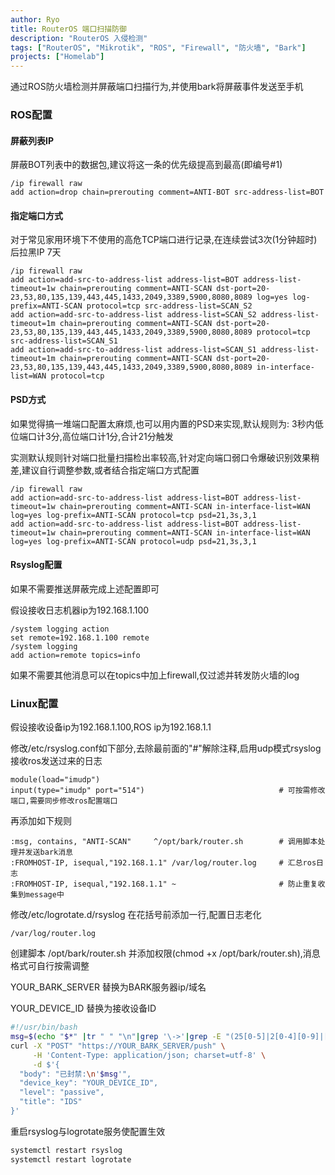 ```yaml
---
author: Ryo
title: RouterOS 端口扫描防御
description: "RouterOS 入侵检测"
tags: ["RouterOS", "Mikrotik", "ROS", "Firewall", "防火墙", "Bark"]
projects: ["Homelab"]
---
```


通过ROS防火墙检测并屏蔽端口扫描行为,并使用bark将屏蔽事件发送至手机

### ROS配置
#### 屏蔽列表IP

屏蔽BOT列表中的数据包,建议将这一条的优先级提高到最高(即编号#1)

```routeros
/ip firewall raw
add action=drop chain=prerouting comment=ANTI-BOT src-address-list=BOT
```
#### 指定端口方式

对于常见家用环境下不使用的高危TCP端口进行记录,在连续尝试3次(1分钟超时)后拉黑IP 7天

```routeros
/ip firewall raw
add action=add-src-to-address-list address-list=BOT address-list-timeout=1w chain=prerouting comment=ANTI-SCAN dst-port=20-23,53,80,135,139,443,445,1433,2049,3389,5900,8080,8089 log=yes log-prefix=ANTI-SCAN protocol=tcp src-address-list=SCAN_S2
add action=add-src-to-address-list address-list=SCAN_S2 address-list-timeout=1m chain=prerouting comment=ANTI-SCAN dst-port=20-23,53,80,135,139,443,445,1433,2049,3389,5900,8080,8089 protocol=tcp src-address-list=SCAN_S1
add action=add-src-to-address-list address-list=SCAN_S1 address-list-timeout=1m chain=prerouting comment=ANTI-SCAN dst-port=20-23,53,80,135,139,443,445,1433,2049,3389,5900,8080,8089 in-interface-list=WAN protocol=tcp
```
#### PSD方式

如果觉得搞一堆端口配置太麻烦,也可以用内置的PSD来实现,默认规则为: 3秒内低位端口计3分,高位端口计1分,合计21分触发

实测默认规则针对端口批量扫描检出率较高,针对定向端口弱口令爆破识别效果稍差,建议自行调整参数,或者结合指定端口方式配置

```routeros
/ip firewall raw
add action=add-src-to-address-list address-list=BOT address-list-timeout=1w chain=prerouting comment=ANTI-SCAN in-interface-list=WAN log=yes log-prefix=ANTI-SCAN protocol=tcp psd=21,3s,3,1
add action=add-src-to-address-list address-list=BOT address-list-timeout=1w chain=prerouting comment=ANTI-SCAN in-interface-list=WAN log=yes log-prefix=ANTI-SCAN protocol=udp psd=21,3s,3,1
```

#### Rsyslog配置

如果不需要推送屏蔽完成上述配置即可

假设接收日志机器ip为192.168.1.100

```routeros
/system logging action
set remote=192.168.1.100 remote
/system logging
add action=remote topics=info
```

如果不需要其他消息可以在topics中加上firewall,仅过滤并转发防火墙的log

### Linux配置

假设接收设备ip为192.168.1.100,ROS ip为192.168.1.1

修改/etc/rsyslog.conf如下部分,去除最前面的"#"解除注释,启用udp模式rsyslog接收ros发送过来的日志

```
module(load="imudp")
input(type="imudp" port="514")                              # 可按需修改端口,需要同步修改ros配置端口
```

再添加如下规则

```
:msg, contains, "ANTI-SCAN"     ^/opt/bark/router.sh        # 调用脚本处理并发送bark消息
:FROMHOST-IP, isequal,"192.168.1.1" /var/log/router.log     # 汇总ros日志
:FROMHOST-IP, isequal,"192.168.1.1" ~                       # 防止重复收集到message中
```
修改/etc/logrotate.d/rsyslog 在花括号前添加一行,配置日志老化

```
/var/log/router.log
```


创建脚本 /opt/bark/router.sh 并添加权限(chmod +x /opt/bark/router.sh),消息格式可自行按需调整

YOUR_BARK_SERVER 替换为BARK服务器ip/域名

YOUR_DEVICE_ID 替换为接收设备ID

```bash
#!/usr/bin/bash
msg=$(echo "$*" |tr " " "\n"|grep '\->'|grep -E "(25[0-5]|2[0-4][0-9]|[01]?[0-9][0-9]?)\.(25[0-5]|2[0-4][0-9]|[01]?[0-9][0-9]?)\.(25[0-5]|2[0-4][0-9]|[01]?[0-9][0-9]?)\.(25[0-5]|2[0-4][0-9]|[01]?[0-9][0-9]?)"|tr -d ",")
curl -X "POST" "https://YOUR_BARK_SERVER/push" \
     -H 'Content-Type: application/json; charset=utf-8' \
     -d $'{
  "body": "已封禁:\n'$msg'",
  "device_key": "YOUR_DEVICE_ID",
  "level": "passive",
  "title": "IDS"
}'
```

重启rsyslog与logrotate服务使配置生效

```bash
systemctl restart rsyslog
systemctl restart logrotate
```